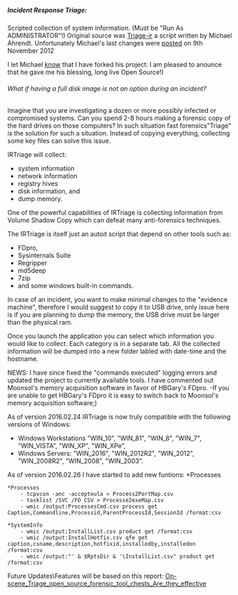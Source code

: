 ##### Incident Response Triage:
Scripted collection of system information. (Must be "Run As ADMINISTRATOR"!)
Original source was [Triage-ir](https://code.google.com/p/triage-ir/) a script written by Michael Ahrendt.
Unfortunately Michael's last changes were [posted](http://mikeahrendt.blogspot.ca/2012/01/automated-triage-utility.html) on 9th November 2012

I let Michael [know](http://mikeahrendt.blogspot.com/2012/01/automated-triage-utility.html?showComment=1455628200788#c6111030418808145121) that I have forked his project:
I am pleased to anounce that he gave me his blessing, long live Open Source!)

###### What if having a full disk image is not an option during an incident?
Imagine that you are investigating a dozen or more possibly infected or compromised systems.
Can you spend 2-8 hours making a forensic copy of the hard drives on those computers?
In such situation fast forensics\"Triage" is the solution for such a situation.
Instead of copying everything, collecting some key files can solve this issue.

IRTriage will collect:
- system information
- network information
- registry hives
- disk information, and
- dump memory.

One of the powerful capabilities of IRTriage is collecting information from Volume Shadow Copy which can defeat many anti-forensics techniques.

The IRTriage is itself just an autoit script that depend on other tools such as:
- FDpro,
- Sysinternals Suite
- Regripper
- md5deep
- 7zip
- and some windows built-in commands.

In case of an incident, you want to make minimal changes to the "evidence machine",
therefore I would suggest to copy it to USB drive, only issue here is if you are planning to dump the memory, the USB drive must be larger than the physical ram.

Once you launch the application you can select which information you would like to collect.
Each category is in a separate tab.
All the collected information will be dumped into a new folder labled with date-time and the hostname.

NEWS:
I have since fixed the "commands executed" logging errors and updated the project to currently available tools.
I have commented out Moonsol's memory acquisition software in favor of HBGary's FDpro.
   -If you are unable to get HBGary's FDpro it is easy to switch back to Moonsol's memory acquisition software;)

As of version 2016.02.24 IRTriage is now truly compatible with the following versions of Windows:
   - Windows Workstations "WIN_10", "WIN_81", "WIN_8", "WIN_7", "WIN_VISTA", "WIN_XP", "WIN_XPe",
   - Windows Servers: "WIN_2016", "WIN_2012R2", "WIN_2012", "WIN_2008R2", "WIN_2008", "WIN_2003".

As of version 2016.02.26 I have started to add new funtions:
	*Processes

	*Processes
		- tcpvcon -anc -accepteula > Process2PortMap.csv
		- tasklist /SVC /FO CSV > Processe2exeMap.csv
		- wmic /output:ProcessesCmd.csv process get Caption,Commandline,Processid,ParentProcessId,SessionId /format:csv

	*SystemInfo
		- wmic /output:InstallList.csv product get /format:csv
		- wmic /output:InstallHotfix.csv qfe get caption,csname,description,hotfixid,installedby,installedon /format:csv
		- wmic /output:"' & $RptsDir & '\InstallList.csv" product get /format:csv

Future Updates\Features will be based on this report: [On-scene_Triage_open_source_forensic_tool_chests_Are_they_effective](http://www.researchgate.net/profile/Stavros_Shiaeles/publication/236681282_On-scene_Triage_open_source_forensic_tool_chests_Are_they_effective/links/00b4953ac91d0d0086000000.pdf?inViewer=true&pdfJsDownload=true&disableCoverPage=true&origin=publication_detail)

